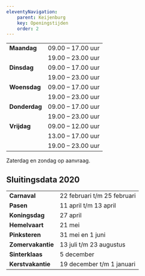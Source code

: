 ```yaml
---
eleventyNavigation:
    parent: Keijenburg
    key: Openingstijden
    order: 2
---
```


|               |                               |
| ------------- | ----------------------------- |
| **Maandag**   | 09.00 – 17.00 uur             |
|               | 19.00 – 23.00 uur             |
| **Dinsdag**   | 09.00 – 17.00 uur             |
|               | 19.00 – 23.00 uur             |
| **Woensdag**  | 09.00 – 17.00 uur             |
|               | 19.00 – 23.00 uur             |
| **Donderdag** | 09.00 – 17.00 uur             |
|               | 19.00 – 23.00 uur             |
| **Vrijdag**   | 09.00 – 12.00 uur             |
|               | 13.00 – 17.00 uur             |
|               | 19.00 – 23.00 uur             |

Zaterdag en zondag op aanvraag.

## Sluitingsdata 2020

|                   |                               |
| ----------------- | ----------------------------- |
| **Carnaval**      | 22 februari t/m 25 februari   |
| **Pasen**         | 11 april t/m 13 april         |
| **Koningsdag**    | 27 april                      |
| **Hemelvaart**    | 21 mei                        |
| **Pinksteren**    | 31 mei en 1 juni              |
| **Zomervakantie** | 13 juli t/m 23 augustus       |
| **Sinterklaas**   | 5 december                    |
| **Kerstvakantie** | 19 december t/m 1 januari     |
